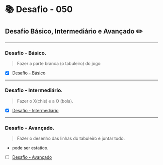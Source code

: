 # :books: Desafio - 050

## Desafio Básico, Intermediário e Avançado :pencil2:

---

### Desafio - Básico.

> Fazer a parte  branca (o tabuleiro) do jogo


- [x] [Desafio - Básico](https://github.com/milafrn/jogo-da-velha/commit/e1c2a6138c736c9dc7fe3f7981aa35ee3a6489d9)

---

### Desafio - Intermediário.

> Fazer o X(chis) e a O (bola).


- [x] [Desafio - Intermediário](https://github.com/milafrn/jogo-da-velha/commit/e73e91dfd02fde86e8c0ad2e7aa61127f88b6ea4)

---

### Desafio - Avançado.

> Fazer o desenho das linhas do tabuleiro e juntar tudo.

- pode ser estatico.

- [ ] [Desafio - Avançado]()
